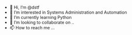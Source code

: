- 👋 Hi, I’m @dstf
- 👀 I’m interested in Systems Administration and Automation
- 🌱 I’m currently learning Python
- 💞️ I’m looking to collaborate on ..
- 📫 How to reach me ...

<!---
dstf/dstf is a ✨ special ✨ repository because its `README.md` (this file) appears on your GitHub profile.
You can click the Preview link to take a look at your changes.
--->
